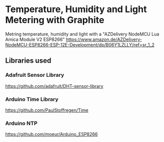 # Temperature, Humidity and Light Metering with Graphite

Metring temperature, humidity and light with a
"AZDelivery NodeMCU Lua Amica Module V2 ESP8266"
https://www.amazon.de/AZDelivery-NodeMCU-ESP8266-ESP-12E-Development/dp/B06Y1LZLLY/ref=sr_1_2

## Libraries used

### Adafruit Sensor Library
https://github.com/adafruit/DHT-sensor-library

### Arduino Time Library
https://github.com/PaulStoffregen/Time

### Arduino NTP
https://github.com/moeur/Arduino_ESP8266
